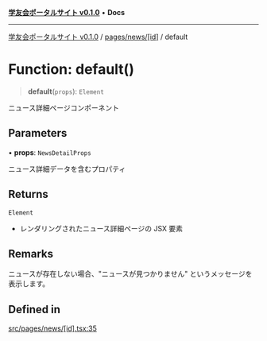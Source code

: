 [**学友会ポータルサイト v0.1.0**](../../../../README.md) • **Docs**

***

[学友会ポータルサイト v0.1.0](../../../../modules.md) / [pages/news/\[id\]](../README.md) / default

# Function: default()

> **default**(`props`): `Element`

ニュース詳細ページコンポーネント

## Parameters

• **props**: `NewsDetailProps`

ニュース詳細データを含むプロパティ

## Returns

`Element`

- レンダリングされたニュース詳細ページの JSX 要素

## Remarks

ニュースが存在しない場合、"ニュースが見つかりません" というメッセージを表示します。

## Defined in

[src/pages/news/\[id\].tsx:35](https://github.com/iU-Alumni-Association/gakuyukai-new/blob/9032bc93fe144cf1419e63a5b72095e28cfeb84b/src/pages/news/[id].tsx#L35)
